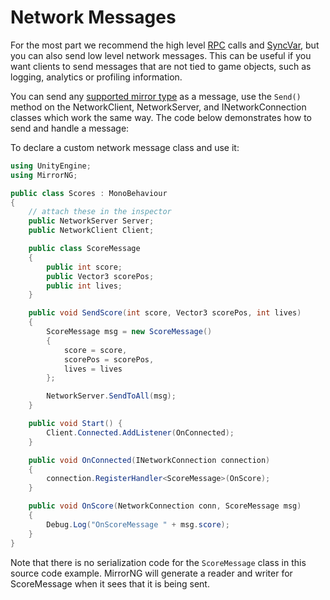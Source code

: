 # Network Messages

For the most part we recommend the high level [RPC](RemoteActions.md) calls and [SyncVar](../Sync/index.md), but you can also send low level network messages. This can be useful if you want clients to send messages that are not tied to game objects, such as logging, analytics or profiling information.

You can send any [supported mirror type](../DataTypes.md) as a message, use the `Send()` method on the NetworkClient, NetworkServer, and INetworkConnection classes which work the same way. The code below demonstrates how to send and handle a message:

To declare a custom network message class and use it:

``` cs
using UnityEngine;
using MirrorNG;

public class Scores : MonoBehaviour
{
    // attach these in the inspector
    public NetworkServer Server;
    public NetworkClient Client;

    public class ScoreMessage
    {
        public int score;
        public Vector3 scorePos;
        public int lives;
    }

    public void SendScore(int score, Vector3 scorePos, int lives)
    {
        ScoreMessage msg = new ScoreMessage()
        {
            score = score,
            scorePos = scorePos,
            lives = lives
        };

        NetworkServer.SendToAll(msg);
    }

    public void Start() {
        Client.Connected.AddListener(OnConnected);
    }

    public void OnConnected(INetworkConnection connection)
    {
        connection.RegisterHandler<ScoreMessage>(OnScore);
    }

    public void OnScore(NetworkConnection conn, ScoreMessage msg)
    {
        Debug.Log("OnScoreMessage " + msg.score);
    }
}
```

Note that there is no serialization code for the `ScoreMessage` class in this source code example. MirrorNG will generate a reader and writer for ScoreMessage when it sees that it is being sent.
